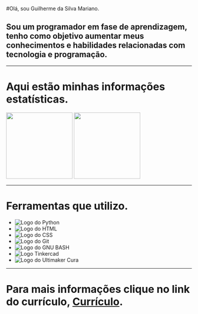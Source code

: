 #Olá, sou Guilherme da Silva Mariano.

## Sou um programador em fase de aprendizagem, tenho como objetivo aumentar meus conhecimentos e habilidades relacionadas com tecnologia e programação.

---

# Aqui estão minhas informações estatísticas.

<div>

<img height="180em" src="https://github-readme-stats.vercel.app/api?username=Guizim1&show_icons=true&theme=dracula&include_all_commits=true&count_private=true"/>

<img height="180em" src="https://github-readme-stats-eight-theta.vercel.app/api/top-langs/?username=Guizim1&layout=compact&langs_count=8&theme=algolia"/>

</div>

---

# Ferramentas que utilizo.

- ![Logo do Python](https://img.shields.io/badge/Python-3776AB?style=plastic&logo=python&logoColor=white)
- ![Logo do HTML](https://img.shields.io/badge/HTML-e34c26?style=plastic&logo=html5&logoColor=white)
- ![Logo do CSS](https://img.shields.io/badge/CSS-563d7c?&style=plastic&logo=css3&logoColor=white)
- ![Logo do Git](https://img.shields.io/badge/GIT-E44C30?style=plastic&logo=git&logoColor=white)
- ![Logo do GNU BASH](https://img.shields.io/badge/GNU%20Bash-4EAA25?style=plastic&logo=GNU%20Bash&logoColor=black)
- ![Logo Tinkercad](http://tcnpenalar.weebly.com/uploads/2/6/3/2/26325807/published/logo-tinkercad-256.png?1491305205)
- ![Logo do Ultimaker Cura](https://img.utdstc.com/icon/97a/a5e/97aa5e531fee9e0b18d7028609d091062db6e392c49e45859ba0aeeeb118eae4:200)
---

# Para mais informações clique no link do currículo, [Currículo](https://guizim1.github.io/Atividade_Individual_informatica/).
